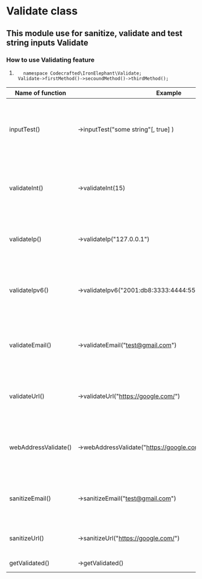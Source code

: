 # Validate class

## This module use for sanitize, validate and test string inputs **Validate**

### How to use **Validating** feature

1.        namespace Codecrafted\IronElephant\Validate;
        Validate->firstMethod()->secoundMethod()->thirdMethod();

| Name of function     | Example                                                  | Result                                                          |
| -------------------- | -------------------------------------------------------- | --------------------------------------------------------------- |
| inputTest()          | ->inputTest("some string"[, true] )                      | convert special character test string and trim space by default |
| validateInt()        | ->validateInt(15)                                        | Test value if it's was int number return true                   |
| validateIp()         | ->validateIp("127.0.0.1")                                | Testing ip, if it's was correct ip return true                  |
| validateIpv6()       | ->validateIpv6("2001:db8:3333:4444:5555:6666:7777:8888") | Testing ipv6, if it's was correct ipv6 return true              |
| validateEmail()      | ->validateEmail("test@gmail.com")                        | Testing email, if it's correct email return true                |
| validateUrl()        | ->validateUrl("https://google.com/")                     | Testing url, if it's was correct url return true                |
| webAddressValidate() | ->webAddressValidate("https://google.com/")              | Testing web address, if it's was correct return true            |
| sanitizeEmail()      | ->sanitizeEmail("test@gmail.com")                        | Sanitize email and return safe email                            |
| sanitizeUrl()        | ->sanitizeUrl("https://google.com/")                     | Sanitize URL and return safe URL                                |
| getValidated()       | ->getValidated()                                         | Get result                                                      |

